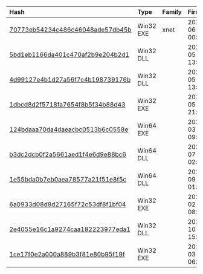 |Hash|Type|Family|First_Seen|Name|
|:--|:--|:--|:--|:--|
|[70773eb54234c486c46048ade57db45b](https://www.virustotal.com/gui/file/70773eb54234c486c46048ade57db45b)|Win32 EXE|xnet|2024-06-07 00:27:13|mo.txt|
|[5bd1eb1166da401c470af2b9e204b2d1](https://www.virustotal.com/gui/file/5bd1eb1166da401c470af2b9e204b2d1)|Win32 DLL||2024-05-30 13:25:23|loader40.dll|
|[4d99127e4b1d27a56f7c4b198739176b](https://www.virustotal.com/gui/file/4d99127e4b1d27a56f7c4b198739176b)|Win32 DLL||2024-05-30 13:25:21|loader.dll|
|[1dbcd8d2f5718fa7654f8b5f34b88d43](https://www.virustotal.com/gui/file/1dbcd8d2f5718fa7654f8b5f34b88d43)|Win32 EXE||2024-05-28 21:37:50| |
|[124bdaaa70da4daeacbc0513b6c0558e](https://www.virustotal.com/gui/file/124bdaaa70da4daeacbc0513b6c0558e)|Win64 EXE||2024-03-05 09:42:14|msdoc.exe|
|[b3dc2dcb0f2a5661aed1f4e6d9e88bc6](https://www.virustotal.com/gui/file/b3dc2dcb0f2a5661aed1f4e6d9e88bc6)|Win64 DLL||2021-07-21 02:56:09|task.dll|
|[1e55bda0b7eb0aea78577a21f51e8f5c](https://www.virustotal.com/gui/file/1e55bda0b7eb0aea78577a21f51e8f5c)|Win64 DLL||2020-09-20 01:25:25|/data/modqi/samples/sum/9fc446be8d03a135f901ba77cce1f39bb609d8e9ee3101399fa7e9e73299d379|
|[6a0933d08d8d27165f72c53df8f1bf04](https://www.virustotal.com/gui/file/6a0933d08d8d27165f72c53df8f1bf04)|Win32 EXE||2020-02-17 08:34:20|tf.lck|
|[2e4055e16c1a9274caa182223977eda1](https://www.virustotal.com/gui/file/2e4055e16c1a9274caa182223977eda1)|Win32 DLL||2018-10-17 15:24:54|mscorsvc.dll|
|[1ce17f0e2a000a889b3f81e80b95f19f](https://www.virustotal.com/gui/file/1ce17f0e2a000a889b3f81e80b95f19f)|Win32 EXE||2018-03-19 06:44:05|C:\Windows\Temp\slc.exe|
